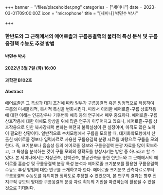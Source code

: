 +++
banner = "/files/placeholder.png"
categories = ["세미나"]
date = 2023-03-01T09:00:00Z
icon = "microphone"
title = "[세미나] 박민수 박사"

+++
### 한반도와 그 근해에서의 에어로졸과 구름응결핵의 물리적 특성 분석 및 구름응결핵 수농도 추정 방법

#### 박민수 박사

#### 2022년 3월 7일 (화) 16:00

#### 과학관 B102호

#### Abstract
  에어로졸은 그 특성과 대기 조건에 따라 일부가 구름응결핵 혹은 빙정핵으로 작용하여 구름의 미세물리적, 복사적 특성을 변화시킨다. 따라서 이러한 에어로졸-구름 상호작용에 대한 이해는 인공강우나 기후변화 예측 등의 연구에서 매우 중요하다. 에어로졸-구름 상호작용에 대한 이해도 향상을 위해 많은 연구가 이루어지고 있으나, 에어로졸-구름 상호작용으로 인한 복사강제력 변화는 여전히 불확실성이 큰 실정이며, 아직도 많은 노력이 필요한 상황이다.
  일반적으로 수치모형에서 구름을 모의할 때, 대기화학모형에서 산출한 에어로졸 정보나 입력자료로 사용한 구름응결핵 분광 자료를 바탕으로 구름을 모의한다. 즉, 크기분포나 흡습성 등의 에어로졸 정보와 구름응결핵 분광 자료를 많이 확보하고, 그 특성을 분석하는 것이 구름 모의의 정확도를 향상시키는 방안 중 하나라고 할 수 있다.
  본 세미나에서는 지상관측, 선박관측, 항공관측을 통한 한반도와 그 근해에서의 에어로졸 흡습성 및 구름응결핵 분광 특성 분석과 에어로졸 크기분포를 활용한 구름응결핵 수농도 추정 방법에 대한 연구를 소개하고자 한다. 에어로졸 크기분포 관측자료로부터 구름응결핵 수농도를 유의미한 정확도로 추정할 수 있었으며, 본 연구의 결과는 향후 전지구적 규모의 방대한 구름응결핵 분광 자료 획득의 기반을 마련하는데 활용될 수 있을 것으로 기대된다.
